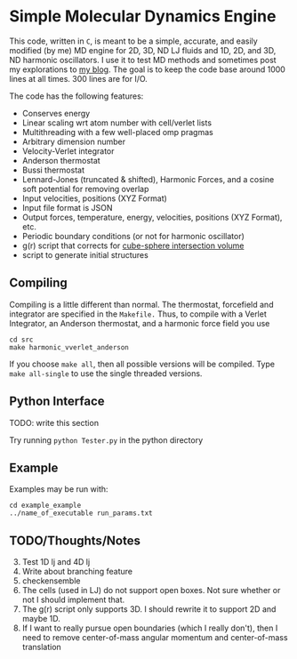 Simple Molecular Dynamics Engine
=========================

This code, written in `C`, is meant to be a simple, accurate, and
easily modified (by me) MD engine for 2D, 3D, ND LJ fluids and 1D, 2D, and
3D, ND harmonic oscillators. I use it to test MD methods and sometimes
post my explorations to [my
blog](http://crowsandcats.blogspot.com). The goal is to keep the code
base around 1000 lines at all times. 300 lines are for I/O.


The code has the following features:

* Conserves energy
* Linear scaling wrt atom number with cell/verlet lists
* Multithreading with a few well-placed omp pragmas
* Arbitrary dimension number
* Velocity-Verlet integrator
* Anderson thermostat
* Bussi thermostat
* Lennard-Jones (truncated & shifted), Harmonic Forces, and a cosine soft potential for removing overlap
* Input velocities, positions (XYZ Format)
* Input file format is JSON
* Output forces, temperature, energy, velocities, positions (XYZ Format), etc.
* Periodic boundary conditions (or not for harmonic oscillator)
* g(r) script that corrects for [cube-sphere intersection volume](http://crowsandcats.blogspot.com/2013/05/extending-radial-distributions.html)
* script to generate initial structures


Compiling
-------------------------
Compiling is a little different
than normal. The thermostat, forcefield and integrator are specified
in the `Makefile.` Thus, to compile with a Verlet Integrator, an
Anderson thermostat, and a harmonic force field you use

    cd src
    make harmonic_vverlet_anderson

If you choose `make all`, then all possible versions will be compiled.
Type `make all-single` to use the single threaded versions.

Python Interface
-----------------
TODO: write this section

Try running `python Tester.py` in the python directory

Example
-------------------------
Examples may be run with:

    cd example_example
    ../name_of_executable run_params.txt


TODO/Thoughts/Notes
-------------------------
3. Test 1D lj and 4D lj
4. Write about branching feature
5. checkensemble
6. The cells (used in LJ) do not support open boxes. Not sure whether or not I should implement that. 
7. The g(r) script only supports 3D. I should rewrite it to support 2D and maybe 1D. 
8. If I want to really pursue open boundaries (which I really don't), then I need to remove center-of-mass angular momentum and center-of-mass translation
